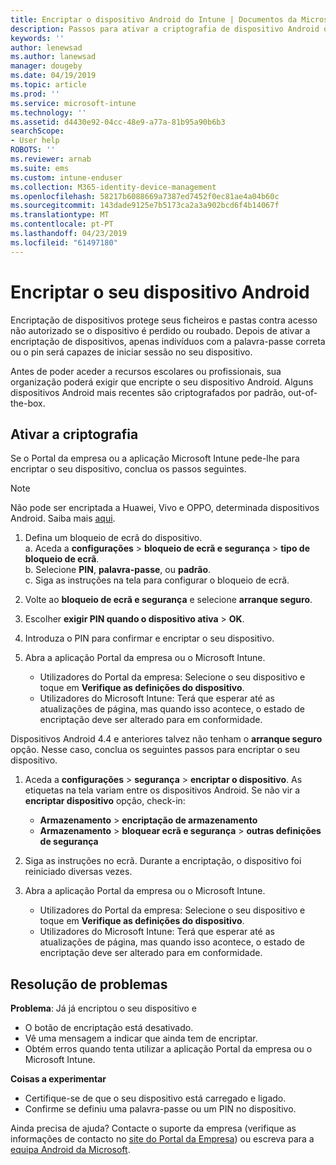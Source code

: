 ```yaml
---
title: Encriptar o dispositivo Android do Intune | Documentos da Microsoft
description: Passos para ativar a criptografia de dispositivo Android quando necessário pelo Intune
keywords: ''
author: lenewsad
ms.author: lanewsad
manager: dougeby
ms.date: 04/19/2019
ms.topic: article
ms.prod: ''
ms.service: microsoft-intune
ms.technology: ''
ms.assetid: d4430e92-04cc-48e9-a77a-81b95a90b6b3
searchScope:
- User help
ROBOTS: ''
ms.reviewer: arnab
ms.suite: ems
ms.custom: intune-enduser
ms.collection: M365-identity-device-management
ms.openlocfilehash: 58217b6088669a7387ed7452f0ec81ae4a04b60c
ms.sourcegitcommit: 143dade9125e7b5173ca2a3a902bcd6f4b14067f
ms.translationtype: MT
ms.contentlocale: pt-PT
ms.lasthandoff: 04/23/2019
ms.locfileid: "61497180"
---
```

# <a name="encrypting-your-android-device"></a>Encriptar o seu dispositivo Android

Encriptação de dispositivos protege seus ficheiros e pastas contra acesso não autorizado se o dispositivo é perdido ou roubado. Depois de ativar a encriptação de dispositivos, apenas indivíduos com a palavra-passe correta ou o pin será capazes de iniciar sessão no seu dispositivo. 

Antes de poder aceder a recursos escolares ou profissionais, sua organização poderá exigir que encripte o seu dispositivo Android. Alguns dispositivos Android mais recentes são criptografados por padrão, out-of-the-box.  

## <a name="turn-on-encryption"></a>Ativar a criptografia

Se o Portal da empresa ou a aplicação Microsoft Intune pede-lhe para encriptar o seu dispositivo, conclua os passos seguintes. 

> [!Note]
> Não pode ser encriptada a Huawei, Vivo e OPPO, determinada dispositivos Android. Saiba mais [aqui](your-device-appears-encrypted-but-cp-says-otherwise-android.md).  

1.  Defina um bloqueio de ecrã do dispositivo.  
    a. Aceda a **configurações** > **bloqueio de ecrã e segurança** > **tipo de bloqueio de ecrã**.  
    b. Selecione **PIN**, **palavra-passe**, ou **padrão**.  
    c. Siga as instruções na tela para configurar o bloqueio de ecrã.  

2. Volte ao **bloqueio de ecrã e segurança** e selecione **arranque seguro**.
3. Escolher **exigir PIN quando o dispositivo ativa** > **OK**.
4. Introduza o PIN para confirmar e encriptar o seu dispositivo.
5. Abra a aplicação Portal da empresa ou o Microsoft Intune.
    * Utilizadores do Portal da empresa: Selecione o seu dispositivo e toque em **Verifique as definições do dispositivo**. 
    * Utilizadores do Microsoft Intune: Terá que esperar até as atualizações de página, mas quando isso acontece, o estado de encriptação deve ser alterado para em conformidade.  

Dispositivos Android 4.4 e anteriores talvez não tenham o **arranque seguro** opção. Nesse caso, conclua os seguintes passos para encriptar o seu dispositivo.

1. Aceda a **configurações** > **segurança** > **encriptar o dispositivo**. As etiquetas na tela variam entre os dispositivos Android. Se não vir a **encriptar dispositivo** opção, check-in:
    * **Armazenamento** > **encriptação de armazenamento**
    * **Armazenamento** > **bloquear ecrã e segurança** > **outras definições de segurança** 

2. Siga as instruções no ecrã. Durante a encriptação, o dispositivo foi reiniciado diversas vezes.
3. Abra a aplicação Portal da empresa ou o Microsoft Intune.
    * Utilizadores do Portal da empresa: Selecione o seu dispositivo e toque em **Verifique as definições do dispositivo**.  
    * Utilizadores do Microsoft Intune: Terá que esperar até as atualizações de página, mas quando isso acontece, o estado de encriptação deve ser alterado para em conformidade.

## <a name="troubleshoot"></a>Resolução de problemas  
**Problema**: Já já encriptou o seu dispositivo e

- O botão de encriptação está desativado.
- Vê uma mensagem a indicar que ainda tem de encriptar.
- Obtém erros quando tenta utilizar a aplicação Portal da empresa ou o Microsoft Intune.

**Coisas a experimentar**

- Certifique-se de que o seu dispositivo está carregado e ligado.  
- Confirme se definiu uma palavra-passe ou um PIN no dispositivo.  

Ainda precisa de ajuda? Contacte o suporte da empresa (verifique as informações de contacto no [site do Portal da Empresa](https://go.microsoft.com/fwlink/?linkid=2010980)) ou escreva para a <a href="mailto:wintunedroidfbk@microsoft.com?subject=I'm having trouble with encryption on my Android device&body=Describe the issue you're experiencing here.">equipa Android da Microsoft</a>.  
